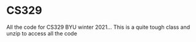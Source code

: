 # CS329
All the code for CS329 BYU winter 2021... This is a quite tough class and unzip to access all the code
